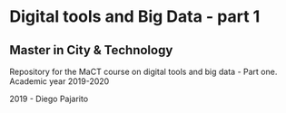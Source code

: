 # Digital tools and Big Data - part 1

## Master in City & Technology

Repository for the MaCT course on digital tools and big data - Part one. Academic year 2019-2020

2019 - Diego Pajarito
